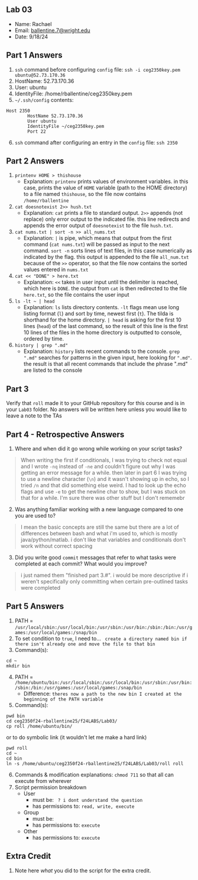 ## Lab 03

- Name: Rachael
- Email: ballentine.7@wright.edu
- Date: 9/18/24

## Part 1 Answers

1. `ssh` command before configuring `config` file: ```ssh -i ceg2350key.pem ubuntu@52.73.170.36```
3. HostName: 52.73.170.36
4. User: ubuntu
5. IdentityFile: /home/rballentine/ceg2350key.pem
6. `~/.ssh/config` contents:

```
Host 2350
        HostName 52.73.170.36
        User ubuntu
        IdentityFile ~/ceg2350key.pem
        Port 22
```

6. `ssh` command after configuring an entry in the `config` file: ``` ssh 2350 ```

## Part 2 Answers

1. `printenv HOME > thishouse`
   - Explanation: `printenv` prints values of environment variables. in this case, prints the value of `HOME` variable (path to the HOME directory) to a file named `thishouse`, so the file now contains `/home/rballentine`
2. `cat doesnotexist 2>> hush.txt`
   - Explanation: `cat` prints a file to standard output. `2>>` appends (not replace) only error output to the indicated file. this line redirects and appends the error output of `doesnotexist` to the file `hush.txt`. 
3. `cat nums.txt | sort -n >> all_nums.txt`
   - Explanation: ```|``` is pipe, which means that output from the first command (`cat nums.txt`) will be passed as input to the next command. `sort -n` sorts lines of text files, in this case numerically as indicated by the flag. this output is appended to the file `all_num.txt` because of the `>>` operator, so that the file now contains the sorted values entered in `nums.txt`
4. `cat << "DONE" > here.txt` 
   - Explanation: `<<` takes in user input until the delimiter is reached, which here is `DONE`. the output from `cat` is then redirected to the file `here.txt`, so the file contains the user input
5. `ls -lt ~ | head`
   - Explanation: `ls` lists directory contents. `-lt` flags mean use long listing format (`l`) and sort by time, newest first (`t`). The tilda is shorthand for the home directory. `| head` is asking for the first 10 lines (`head`) of the last command, so the result of this line is the first 10 lines of the files in the home directory is outputted to console, ordered by time. 
6. `history | grep ".md"`
   - Explanation: `history` lists recent commands to the console. `grep ".md"` searches for patterns in the given input, here looking for `".md"`. the result is that all recent commands that include the phrase ".md" are listed to the console

## Part 3

Verify that `roll` made it to your GitHub repository for this course and is in your `Lab03` folder.  No answers will be written here unless you would like to leave a note to the TAs

## Part 4 - Retrospective Answers

1. Where and when did it go wrong while working on your script tasks?
> When writing the first if conditionals, I was trying to check not equal and I wrote `-nq` instead of `-ne` and couldn't figure out why I was getting an error message for a while. then later in part 6 I was trying to use a newline character (`\n`) and it wasn't showing up in echo, so I tried `/n` and that did something else weird. I had to look up the echo flags and use `-e` to get the newline char to show, but I was stuck on that for a while. I'm sure there was other stuff but I don't rememebr
2. Was anything familiar working with a new language compared to one you are used to?
> I mean the basic concepts are still the same but there are a lot of differences between bash and what i'm used to, which is mostly java/python/matlab. i don't like that variables and conditionals don't work without correct spacing
3. Did you write good `commit` messages that refer to what tasks were completed at each commit?  What would you improve?
> i just named them "finished part 3.#". i would be more descriptive if i weren't specifically only committing when certain pre-outlined tasks were completed 

## Part 5 Answers

1. PATH = `/usr/local/sbin:/usr/local/bin:/usr/sbin:/usr/bin:/sbin:/bin:/usr/games:/usr/local/games:/snap/bin`
2. To set condition to `true`, I need to...
   ` create a directory named bin if there isn't already one and move the file to that bin`
3. Command(s): 
```
cd ~
mkdir bin
```
4. PATH = `/home/ubuntu/bin:/usr/local/sbin:/usr/local/bin:/usr/sbin:/usr/bin:/sbin:/bin:/usr/games:/usr/local/games:/snap/bin`
   - Difference: `theres now a path to the new bin I created at the beginning of the PATH variable`
5. Command(s):
```
pwd bin
cd ceg2350f24-rballentine25/f24LABS/Lab03/
cp roll /home/ubuntu/bin/
```
or to do symbolic link (it wouldn't let me make a hard link)
```
pwd roll
cd ~
cd bin
ln -s /home/ubuntu/ceg2350f24-rballentine25/f24LABS/Lab03/roll roll
```
6. Commands & modification explanations: `chmod 711` so that all can execute from wherever
7. Script permission breakdown
   - User
      - must be: ` ? i dont understand the question`
      - has permissions to: `read, write, execute`
   - Group
      - must be:
      - has permissions to: `execute`
   - Other
      - has permissions to: `execute`

## Extra Credit

1. Note here *what* you did to the script for the extra credit.
